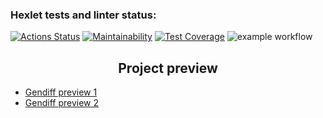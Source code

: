 ### Hexlet tests and linter status:
[![Actions Status](https://github.com/And0rs/frontend-project-46/actions/workflows/hexlet-check.yml/badge.svg)](https://github.com/And0rs/frontend-project-46/actions)
[![Maintainability](https://api.codeclimate.com/v1/badges/e9526aab48a8cfff5f19/maintainability)](https://codeclimate.com/github/And0rs/frontend-project-46/maintainability)
[![Test Coverage](https://api.codeclimate.com/v1/badges/e9526aab48a8cfff5f19/test_coverage)](https://codeclimate.com/github/And0rs/frontend-project-46/test_coverage)
![example workflow](https://github.com/And0rs/frontend-project-46/actions/workflows/tests.yml/badge.svg)

<h2 style='text-align: center'> Project preview </h2>
<ul>
<li><a href="https://asciinema.org/a/ZPArcbAxpTdOnBub5crHLi4yA">Gendiff preview 1</a></li>
<li><a href="https://asciinema.org/a/Og5CxMIpLflqY2EGMrg1gYrBO">Gendiff preview 2</a></li>
</ul>
